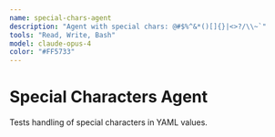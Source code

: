 ```yaml
---
name: special-chars-agent
description: "Agent with special chars: @#$%^&*()[]{}|<>?/\\~`"
tools: "Read, Write, Bash"
model: claude-opus-4
color: "#FF5733"
---
```


# Special Characters Agent

Tests handling of special characters in YAML values.
